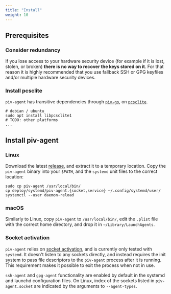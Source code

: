 ```yaml
---
title: "Install"
weight: 10
---
```


## Prerequisites

### Consider redundancy

If you lose access to your hardware security device (for example if it is lost, stolen, or broken) **there is no way to recover the keys stored on it**.
For that reason it is highly recommended that you use fallback SSH or GPG keyfiles and/or multiple hardware security devices.

### Install pcsclite

`piv-agent` has transitive dependencies through [`piv-go`](https://github.com/go-piv/piv-go#installation), on [`pcsclite`](https://pcsclite.apdu.fr/).

```
# debian / ubuntu
sudo apt install libpcsclite1
# TODO: other platforms
...
```

## Install piv-agent

### Linux

Download the latest [release](https://github.com/smlx/piv-agent/releases), and extract it to a temporary location.
Copy the `piv-agent` binary into your `$PATH`, and the `systemd` unit files to the correct location:

```
sudo cp piv-agent /usr/local/bin/
cp deploy/systemd/piv-agent.{socket,service} ~/.config/systemd/user/
systemctl --user daemon-reload
```

### macOS

Similarly to Linux, copy `piv-agent` to `/usr/local/bin/`, edit the `.plist` file with the correct home directory, and drop it in `~/Library/LaunchAgents`.

### Socket activation

`piv-agent` relies on [socket activation](https://0pointer.de/blog/projects/socket-activated-containers.html), and is currently only tested with `systemd`.
It doesn't listen to any sockets directly, and instead requires the init system to pass file descriptors to the `piv-agent` process after it is running.
This requirement makes it possible to exit the process when not in use.

`ssh-agent` and `gpg-agent` functionality are enabled by default in the systemd and launchd configuration files.
On Linux, index of the sockets listed in `piv-agent.socket` are indicated by the arguments to `--agent-types`.
